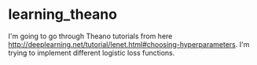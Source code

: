 # learning_theano
I'm going to go through Theano tutorials from here http://deeplearning.net/tutorial/lenet.html#choosing-hyperparameters. I'm trying to implement different logistic loss functions. 
